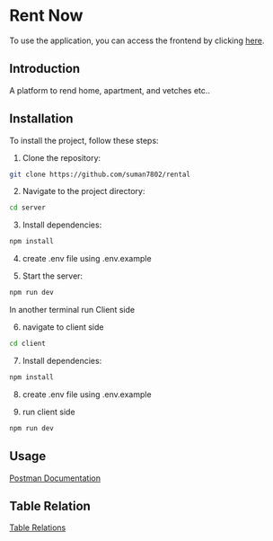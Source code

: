 # Rent Now

To use the application, you can access the frontend by clicking [here](rentaldev-afcqt3qyr-suman-sharmas-projects-e41f1818.vercel.app).

## Introduction

A platform to rend home, apartment, and vetches etc..

## Installation

To install the project, follow these steps:

1. Clone the repository:

```bash
git clone https://github.com/suman7802/rental

```

2. Navigate to the project directory:

```bash
cd server
```

3. Install dependencies:

```bash
npm install
```

4. create .env file using .env.example

5. Start the server:

```bash
npm run dev
```

In another terminal run Client side

6. navigate to client side

```bash
cd client
```

7. Install dependencies:

```bash
npm install
```

8. create .env file using .env.example

9. run client side

```bash
npm run dev
```

## Usage

[Postman Documentation]()

## Table Relation

[Table Relations]()
